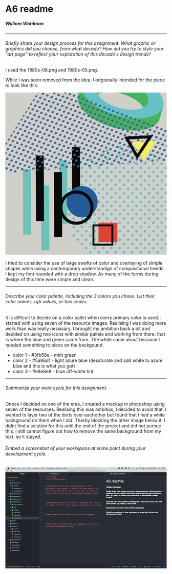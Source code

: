 # A6 readme
##### William Wohlman
---

###### Briefly share your design process for this assignment. What graphic or graphics did you choose, from what decade? How did you try to style your "art page" to reflect your exploration of this decade's design trends?

I used the 1980s-08.png and 1980s-05.png.

While I was soon removed from the idea, I origionally intended for the piece to look like this:

![image](./images/readme-images/untitled-1.jpg)

I tried to consider the use of large swafts of color and overlaying of simple shapes while using a contemporary understandign of compositional trends. I kept my font rounded with a drop shadow. As many of the forms during design of this time were simple and clean.

***
###### Describe your color palette, including the 3 colors you chose. List their color names, rgb values, or hex codes.

It is difficult to decide on a color pallet when every primary color is used. I started with using seven of the resource images. Realising I was doing more work than was really nessisary, I brought my ambition back a bit and decided on using two icons with similar pallets and working from there. that is where the blue and green came from. The white came about because I needed something to place on the backgound.

+ color 1 - #3fb58e - mint green
+ color 2 - #5a86d1 - light azure blue (desaturate and add white to azure blue and this is what you get)
+ color 3 - #e8e8e8 - blue off-white tint
***
###### Summarize your work cycle for this assignment.

Onece I decided on one of the eras, I created a mockup in photoshop using seven of the resources. Realising this was ambitios, I decided to avoid that. I wanted to layer two of the dotts over eachother but found that I had a white background on them when I did. Therby blocking the other image below it. I didnt find a solution for this until the end of the project and did not pursue this. I still cannot figure out how to remove the same background from my text. so it stayed.

###### Embed a screenshot of your workspace at some point during your development cycle.

![image](./images/readme-images/screenshot.png)
